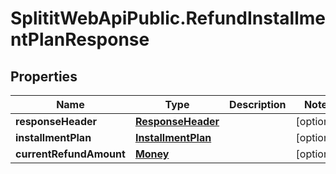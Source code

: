 # SplititWebApiPublic.RefundInstallmentPlanResponse

## Properties

Name | Type | Description | Notes
------------ | ------------- | ------------- | -------------
**responseHeader** | [**ResponseHeader**](ResponseHeader.md) |  | [optional] 
**installmentPlan** | [**InstallmentPlan**](InstallmentPlan.md) |  | [optional] 
**currentRefundAmount** | [**Money**](Money.md) |  | [optional] 


